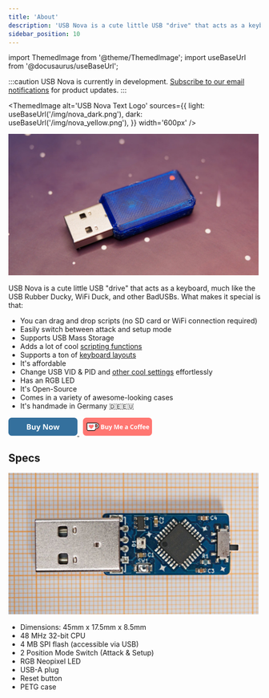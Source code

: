 ```yaml
---
title: 'About'
description: 'USB Nova is a cute little USB "drive" that acts as a keyboard, much like the USB Rubber Ducky, WiFi Duck, and other BadUSBs.'
sidebar_position: 10
---
```


import ThemedImage from '@theme/ThemedImage';
import useBaseUrl from '@docusaurus/useBaseUrl';

:::caution
USB Nova is currently in development. [Subscribe to our email notifications](https://signup.usbnova.com) for product updates.
:::

<ThemedImage
  alt='USB Nova Text Logo'
  sources={{
    light: useBaseUrl('/img/nova_dark.png'),
    dark: useBaseUrl('/img/nova_yellow.png'),
  }}
  width='600px'
/>

<img src='/img/picture.jpg' width='500px' alt='USB Nova Picture' />
<br />

USB Nova is a cute little USB "drive" that acts as a keyboard, much like the USB Rubber Ducky, WiFi Duck, and other BadUSBs. 
What makes it special is that:
* You can drag and drop scripts (no SD card or WiFi connection required) 
* Easily switch between attack and setup mode  
* Supports USB Mass Storage  
* Adds a lot of cool [scripting functions](scripting/functions)
* Supports a ton of [keyboard layouts](scripting/functions.md#available-keyboard-layouts)  
* It's affordable  
* Change USB VID & PID and [other cool settings](preferences) effortlessly   
* Has an RGB LED  
* It's Open-Source  
* Comes in a variety of awesome-looking cases  
* It's handmade in Germany 🇩🇪🇪🇺  

<a href='https://spacehuhn.store/products/usb-nova' target='_blank'>
  <img height='36' style={{border:0,height:'36px'}} src='/img/buy.png' border='0' alt='Buy Now' />
</a>
&nbsp;
<a href='https://ko-fi.com/G2G75FA4V' target='_blank'>
  <img height='36' style={{border:0,height:'36px'}} src='/img/kofi_button.png' border='0' alt='Buy Me a Coffee at ko-fi.com' />
</a>

## Specs

<img src='/img/specs.jpg' width='500px' alt='USB Nova without case' />
<br />

* Dimensions: 45mm x 17.5mm x 8.5mm
* 48 MHz 32-bit CPU
* 4 MB SPI flash (accessible via USB)
* 2 Position Mode Switch (Attack & Setup)
* RGB Neopixel LED
* USB-A plug
* Reset button
* PETG case